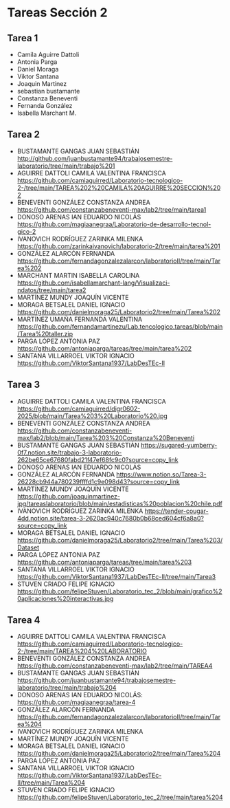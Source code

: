 # Tareas Sección 2

## Tarea 1
* Camila Aguirre Dattoli
* Antonia Parga
* Daniel Moraga
* Viktor Santana
* Joaquin Martinez 
* sebastian bustamante
* Constanza Beneventi
* Fernanda González
* Isabella Marchant M.

## Tarea 2
* BUSTAMANTE GANGAS JUAN SEBASTIÁN http://github.com/juanbustamante94/trabajosemestre-laboratorio/tree/main/trabajo%201
* AGUIRRE DATTOLI CAMILA VALENTINA FRANCISCA https://github.com/camiaguirred/Laboratorio-tecnologico-2-/tree/main/TAREA%202%20CAMILA%20AGUIRRE%20SECCION%202
* BENEVENTI GONZÁLEZ CONSTANZA ANDREA https://github.com/constanzabeneventi-max/lab2/tree/main/tarea1
* DONOSO ARENAS IAN EDUARDO NICOLÁS https://github.com/magiaanegraa/Laboratorio-de-desarrollo-tecnol-gico-2
* IVANOVICH RODRÍGUEZ ZARINKA MILENKA https://github.com/zarinkaivanovich/laboratorio-2/tree/main/tarea%201
* GONZÁLEZ ALARCÓN FERNANDA https://github.com/fernandagonzalezalarcon/laboratorioII/tree/main/Tarea%202
* MARCHANT MARTIN ISABELLA CAROLINA https://github.com/isabellamarchant-lang/Visualizaci-ndatos/tree/main/tarea2
* MARTÍNEZ MUNDY JOAQUÍN VICENTE
* MORAGA BETSALEL DANIEL IGNACIO https://github.com/danielmoraga25/Laboratorio2/tree/main/Tarea%202
* MARTÍNEZ UMAÑA FERNANDA VALENTINA https://github.com/fernandamartinezu/Lab.tencologico.tareas/blob/main/Tarea%20taller.zip
* PARGA LÓPEZ ANTONIA PAZ https://github.com/antoniaparga/tareas/tree/main/tarea%202
* SANTANA VILLARROEL VIKTOR IGNACIO https://github.com/ViktorSantana1937/LabDesTEc-II

## Tarea 3
* AGUIRRE DATTOLI CAMILA VALENTINA FRANCISCA https://github.com/camiaguirred/digr0602-2025/blob/main/Tarea%203%20Laboratorio%20.jpg
* BENEVENTI GONZÁLEZ CONSTANZA ANDREA https://github.com/constanzabeneventi-max/lab2/blob/main/Tarea%203%20Constanza%20Beneventi
* BUSTAMANTE GANGAS JUAN SEBASTIÁN https://sugared-yumberry-0f7.notion.site/trabajo-3-laboratorio-262be65ce67680fabd21f47ef68fc9c0?source=copy_link
* DONOSO ARENAS IAN EDUARDO NICOLÁS
* GONZÁLEZ ALARCÓN FERNANDA https://www.notion.so/Tarea-3-26228cb944a780239ffffd1c9e098d43?source=copy_link
* MARTÍNEZ MUNDY JOAQUÍN VICENTE https://github.com/joaquinmartinez-jpg/tareaslaboratorio/blob/main/estadisticas%20poblacion%20chile.pdf
* IVANOVICH RODRÍGUEZ ZARINKA MILENKA https://tender-cougar-4dd.notion.site/tarea-3-2620ac940c7680b0b68ced604cf6a8a0?source=copy_link
* MORAGA BETSALEL DANIEL IGNACIO  https://github.com/danielmoraga25/Laboratorio2/tree/main/Tarea%203/Dataset
* PARGA LÓPEZ ANTONIA PAZ https://github.com/antoniaparga/tareas/tree/main/tarea%203
* SANTANA VILLARROEL VIKTOR IGNACIO https://github.com/ViktorSantana1937/LabDesTEc-II/tree/main/Tarea3
* STUVEN CRIADO FELIPE IGNACIO https://github.com/felipeStuven/Laboratorio_tec_2/blob/main/grafico%20aplicaciones%20interactivas.jpg

## Tarea 4
* AGUIRRE DATTOLI CAMILA VALENTINA FRANCISCA https://github.com/camiaguirred/Laboratorio-tecnologico-2-/tree/main/TAREA%204%20LABORATORIO
* BENEVENTI GONZÁLEZ CONSTANZA ANDREA https://github.com/constanzabeneventi-max/lab2/tree/main/TAREA4
* BUSTAMANTE GANGAS JUAN SEBASTIÁN https://github.com/juanbustamante94/trabajosemestre-laboratorio/tree/main/trabajo%204
* DONOSO ARENAS IAN EDUARDO NICOLÁS: https://github.com/magiaanegraa/tarea-4
* GONZÁLEZ ALARCÓN FERNANDA https://github.com/fernandagonzalezalarcon/laboratorioII/tree/main/Tarea%204
* IVANOVICH RODRÍGUEZ ZARINKA MILENKA
* MARTÍNEZ MUNDY JOAQUÍN VICENTE
* MORAGA BETSALEL DANIEL IGNACIO https://github.com/danielmoraga25/Laboratorio2/tree/main/Tarea%204
* PARGA LÓPEZ ANTONIA PAZ
* SANTANA VILLARROEL VIKTOR IGNACIO https://github.com/ViktorSantana1937/LabDesTEc-II/tree/main/Tarea%204
* STUVEN CRIADO FELIPE IGNACIO https://github.com/felipeStuven/Laboratorio_tec_2/tree/main/tarea%204
